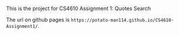This is the project for CS4610 Assignment 1: Quotes Search

The url on github pages is `https://potato-man114.github.io/CS4610-Assignment1/`.